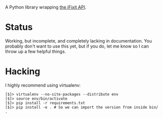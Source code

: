 A Python library wrapping [the iFixit API].

[the iFixit API]: https://www.ifixit.com/api/1.1/doc

# Status

Working, but incomplete, and completely lacking in documentation.  You probably
don't want to use this yet, but if you do, let me know so I can throw up a few
helpful things.

# Hacking

I highly recommend using virtualenv:

    [$]> virtualenv --no-site-packages --distribute env
    [$]> source env/bin/activate
    [$]> pip install -r requirements.txt
    [$]> pip install -e . # So we can import the version from inside bin/ .

